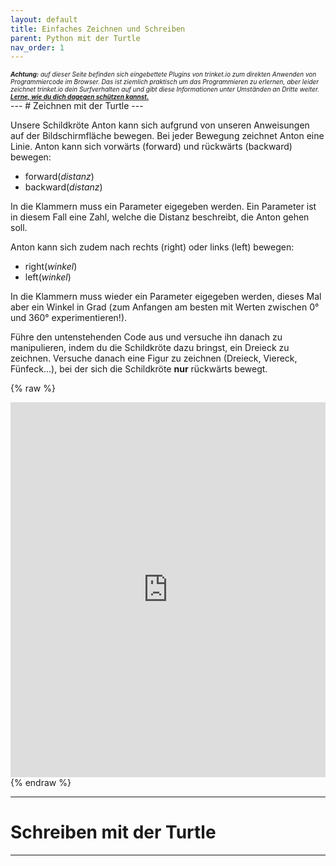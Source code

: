 ```yaml
---
layout: default
title: Einfaches Zeichnen und Schreiben
parent: Python mit der Turtle
nav_order: 1
---
```

<div class="text-red-000">
<em><font size="1"><b>Achtung:</b> auf dieser Seite befinden sich eingebettete Plugins von trinket.io zum direkten Anwenden von Programmiercode im Browser. Das ist ziemlich praktisch um das Programmieren zu erlernen, aber leider zeichnet trinket.io dein Surfverhalten auf und gibt diese Informationen unter Umständen an Dritte weiter. <a href="https://www.hohn.li/docs/datenschutz"><b>Lerne, wie du dich dagegen schützen kannst.</b></a></font></em>
</div>
---
# Zeichnen mit der Turtle
---

Unsere Schildkröte Anton kann sich aufgrund von unseren Anweisungen auf der Bildschirmfläche bewegen. Bei jeder Bewegung zeichnet Anton eine Linie. Anton kann sich vorwärts (forward) und rückwärts (backward) bewegen:

- forward(_distanz_)
- backward(_distanz_)

In die Klammern muss ein Parameter eigegeben werden. Ein Parameter ist in diesem Fall eine Zahl, welche die Distanz beschreibt, die Anton gehen soll.

Anton kann sich zudem nach rechts (right) oder links (left) bewegen:

- right(_winkel_)
- left(_winkel_)

In die Klammern muss wieder ein Parameter eigegeben werden, dieses Mal aber ein Winkel in Grad (zum Anfangen am besten mit Werten zwischen 0° und 360° experimentieren!).

Führe den untenstehenden Code aus und versuche ihn danach zu manipulieren, indem du die Schildkröte dazu bringst, ein Dreieck zu zeichnen. Versuche danach eine Figur zu zeichnen (Dreieck, Viereck, Fünfeck...), bei der sich die Schildkröte __nur__ rückwärts bewegt.

{% raw %}
<iframe src="https://trinket.io/embed/python/8c9decb0f8" width="100%" height="600" frameborder="0" marginwidth="0" marginheight="0" allowfullscreen></iframe>
{% endraw %}

---

# Schreiben mit der Turtle

---
